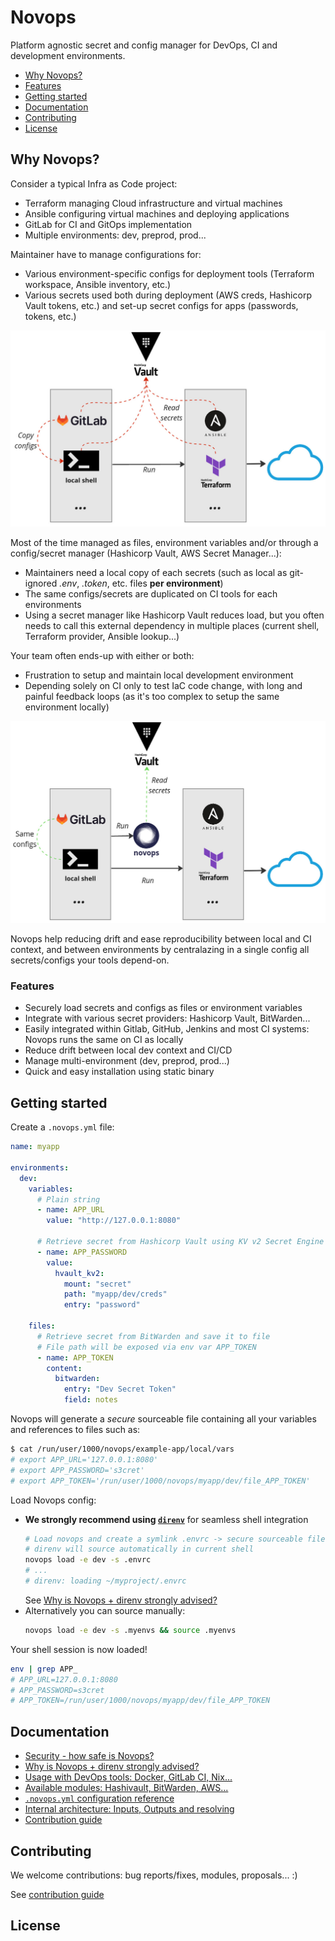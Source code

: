 # Novops

Platform agnostic secret and config manager for DevOps, CI and development environments.

  - [Why Novops?](#why-novops)
  - [Features](#features)
  - [Getting started](#getting-started)
  - [Documentation](#documentation)
  - [Contributing](#contributing)
  - [License](#license)

## Why Novops?

Consider a typical Infra as Code project:
- Terraform managing Cloud infrastructure and virtual machines
- Ansible configuring virtual machines and deploying applications
- GitLab for CI and GitOps implementation
- Multiple environments: dev, preprod, prod...

Maintainer have to manage configurations for:
- Various environment-specific configs for deployment tools (Terraform workspace, Ansible inventory, etc.)
- Various secrets used both during deployment (AWS creds, Hashicorp Vault tokens, etc.) and set-up secret configs for apps (passwords, tokens, etc.)

![before Novops](docs/assets/novops-before.jpg)

Most of the time managed as files, environment variables and/or through a config/secret manager (Hashicorp Vault, AWS Secret Manager...):
- Maintainers need a local copy of each secrets (such as local as git-ignored _.env_, _.token_, etc. files **per environment**)
- The same configs/secrets are duplicated on CI tools for each environments
- Using a secret manager like Hashicorp Vault reduces load, but you often needs to call this external dependency in multiple places (current shell, Terraform provider, Ansible lookup...)

Your team often ends-up with either or both:
- Frustration to setup and maintain local development environment
- Depending solely on CI only to test IaC code change, with long and painful feedback loops (as it's too complex to setup the same environment locally)

![after Novops](docs/assets/novops-after.jpg)

Novops help reducing drift and ease reproducibility between local and CI context, and between environments by centralazing in a single config all secrets/configs your tools depend-on.

### Features

- Securely load secrets and configs as files or environment variables
- Integrate with various secret providers: Hashicorp Vault, BitWarden...
- Easily integrated within Gitlab, GitHub, Jenkins and most CI systems: Novops runs the same on CI as locally
- Reduce drift between local dev context and CI/CD
- Manage multi-environment (dev, preprod, prod...)
- Quick and easy installation using static binary

## Getting started

Create a `.novops.yml` file:

```yaml
name: myapp

environments:
  dev:
    variables:
      # Plain string
      - name: APP_URL
        value: "http://127.0.0.1:8080"

      # Retrieve secret from Hashicorp Vault using KV v2 Secret Engine
      - name: APP_PASSWORD
        value:
          hvault_kv2:
            mount: "secret"
            path: "myapp/dev/creds"
            entry: "password"

    files: 
      # Retrieve secret from BitWarden and save it to file
      # File path will be exposed via env var APP_TOKEN
      - name: APP_TOKEN
        content: 
          bitwarden:
            entry: "Dev Secret Token"
            field: notes
```

Novops will generate a _secure_ sourceable file containing all your variables and references to files such as:

```sh
$ cat /run/user/1000/novops/example-app/local/vars
# export APP_URL='127.0.0.1:8080'
# export APP_PASSWORD='s3cret'
# export APP_TOKEN='/run/user/1000/novops/myapp/dev/file_APP_TOKEN'
```

Load Novops config:
- **We strongly recommend using [`direnv`](https://direnv.net/)** for seamless shell integration
  ```sh
  # Load novops and create a symlink .envrc -> secure sourceable file
  # direnv will source automatically in current shell
  novops load -e dev -s .envrc
  # ...
  # direnv: loading ~/myproject/.envrc  
  ```
  See [Why is Novops + direnv strongly advised?](./docs/novops-direnv.md)
- Alternatively you can source manually:
  ```sh
  novops load -e dev -s .myenvs && source .myenvs
  ```

Your shell session is now loaded!

```sh
env | grep APP_
# APP_URL=127.0.0.1:8080
# APP_PASSWORD=s3cret
# APP_TOKEN=/run/user/1000/novops/myapp/dev/file_APP_TOKEN
```

## Documentation

- [Security - how safe is Novops?](./docs/security.md)
- [Why is Novops + direnv strongly advised?](./docs/novops-direnv.md)
- [Usage with DevOps tools: Docker, GitLab CI, Nix...](./docs/usage.md)
- [Available modules: Hashivault, BitWarden, AWS...](./docs/modules.md)
- [`.novops.yml` configuration reference](./docs/schema.json)
- [Internal architecture: Inputs, Outputs and resolving](./docs/architecture.md)
- [Contribution guide](./docs/contributing.md)

## Contributing

We welcome contributions: bug reports/fixes, modules, proposals... :)

See [contribution guide](./docs/contributing.md)

## License

